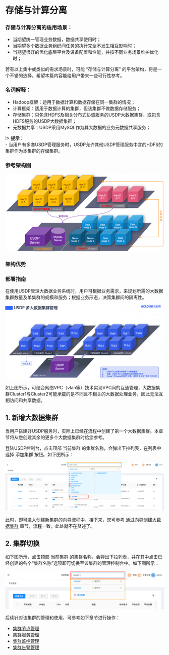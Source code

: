 # 存储与计算分离

### 存储与计算分离的适用场景：

- 当期望统一管理业务数据，数据共享使用时；
- 当期望多个数据业务组织间任务的执行完全不发生相互影响时；
- 当期望很好的优化底层平台及设备配置和性能，并按不同业务场景维护优化时；

若有以上集中或类似的需求场景时，可能 “存储与计算分离” 的平台架构，将是一个不错的选择。希望本篇内容能给用户带来一些可行性参考。

### 名词解释：

- Hadoop框架：适用于数据计算和数据存储在同一集群的情况；
- 计算框架：适用于数据计算的集群，但该集群不做数据存储服务；
- 存储集群：只包含HDFS及相关分布式协调服务的USDP大数据集群，或包含HDFS服务的USDP大数据集群；
- 元数据共享：USDP采用MySQL作为其大数据的业务元数据共享服务；

!> **提示：**</br>- 当用户有多套USDP管理服务时，USDP允许其他USDP管理服务中含的HDFS的集群作为本集群的存储集群。

### 参考架构图

![](../images/clusters/20220425155255.png)

### 架构优势



### 部署指南













在使用USDP管理大数据业务系统时，用户可根据业务需求，来规划所需的大数据集群数量及单集群的规模和服务；根据业务形态，决策集群间的隔离性。

![](../images/clusters/2020123031008.png)

如上图所示，可结合网络VPC（vlan等）技术实现VPC间的互通管理，大数据集群Cluster1与Cluster2可能承载的是不同且不相关的大数据处理业务，因此无法互相访问和共享数据。



## 1. 新增大数据集群

当用户搭建好USDP服务时，实际上已经在流程中创建了第一个大数据集群。本章节将从您创建其余的更多个大数据集群时给您参考。

登陆USDP控制台，点击顶部 <kbd>当前集群</kbd> 的集群名称，会弹出下拉列表，在列表中选择 <kbd>添加集群</kbd> 按钮。如下图所示：

![](../images/clusters/2020123035003.png)


此时，即可进入创建新集群的向导流程中，接下来，您可参考 [通过向导创建大数据集群](/usdpdc/1.0.x/plan&create/first_create?id=_31-向导-选择软件版本) 章节，流程一致，此处就不在赘述了。



## 2. 集群切换

如下图所示，点击顶部 <kbd>当前集群</kbd> 的集群名称，会弹出下拉列表，并在其中点击已经创建的各个“集群名称”选项即可切换至该集群的管理控制台中。如下图所示：

![](../images/clusters/2021012665254.png)

后续针对该集群的管理和使用，可参考如下章节进行操作：

* [集群节点管理](usdpdc/1.0.x/webconsole/node)
* [集群服务管理](usdpdc/1.0.x/webconsole/service)
* [集群监控管理](usdpdc/1.0.x/webconsole/monitor)
* [集群告警管理](usdpdc/1.0.x/webconsole/alarm)